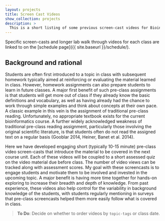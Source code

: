 ```yaml
---
layout: projects
title: Screen Cast Videos
show_collection: projects
description: >
  This is a short listing of some previous screen-cast videos for Bioinformatics (BIMM-143). These short (sub 10 minute) videos are available for students to watch anytime and are designed to help address potential variability in student background knowledge and aid with class inclusivity. For a more complete list see [BIMM143 on YouTube](https://www.youtube.com/playlist?list=PLtYfizZe9rnrI-6BFsUqKTX7F2zebfCIQ).  
---
```


Specific screen-casts and longer lab walk through videos for each class are linked to on the [schedule page]({{ site.baseurl }}/schedule/).  


## Background and rational
Students are often first introduced to a topic in class with subsequent homework typically aimed at reinforcing or evaluating the material learned in class. However, homework assignments can also prepare students to learn in future classes. A major first benefit of such pre-class assignments is that students will get more out of class if they already know the basic definitions and vocabulary, as well as having already had the chance to work through simple examples and think about concepts at their own pace. A classic example in this vein is the assignment of traditional pre-class reading. Unfortunately, no appropriate textbook exists for the current bioinformatics course. A further widely acknowledged weakness of traditional pre-class reading assignment, particularly those involving the original scientific literature, is that students often do not read the assigned text on a regular basis (Gooblar 2014, Heiner, Banet et al. 2014).  

Here we have developed engaging short (typically 10-15 minute) pre-class video screen-casts that introduce the material to be covered in the next course unit. Each of these videos will be coupled to a short assessed quiz on the video material due before class. The number of video views can be tracked along with assessment scores. My goal with these screencasts is to engage students and motivate them to be involved and invested in the upcoming topic. A major benefit is having more time together for hands-on exploring to increase their breadth and depth of knowledge. From past experience, these videos also help control for the variability in background knowledge of the students, with students regularly mentioning in surveys that pre-class screencasts helped them more easily follow what is covered in class.  

> **To Do**: Decide on whether to order videos by `topic-tags` or class date.
